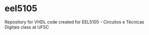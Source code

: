 # eel5105
Repository for VHDL code created for EEL5105 - Circuitos e Técnicas Digitais class at UFSC
